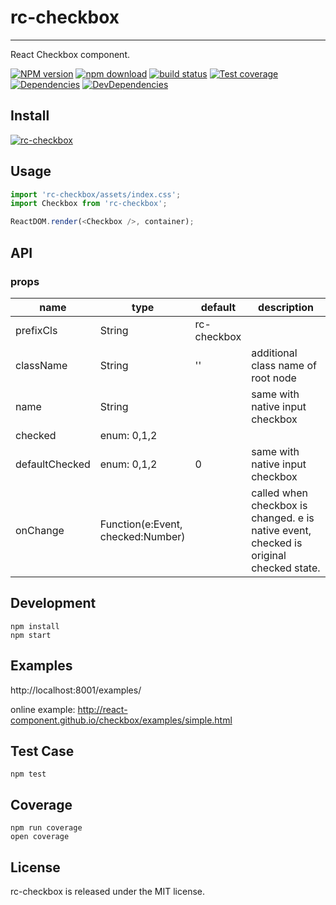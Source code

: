 # rc-checkbox
---

React Checkbox component.

[![NPM version][npm-image]][npm-url]
[![npm download][download-image]][download-url]
[![build status][travis-image]][travis-url]
[![Test coverage][codecov-image]][codecov-url]
[![Dependencies](https://img.shields.io/david/react-component/checkbox.svg?style=flat-square)](https://david-dm.org/react-component/checkbox)
[![DevDependencies](https://img.shields.io/david/dev/react-component/checkbox.svg?style=flat-square)](https://david-dm.org/react-component/checkbox?type=dev)

[npm-image]: http://img.shields.io/npm/v/rc-checkbox.svg?style=flat-square
[npm-url]: http://npmjs.org/package/rc-checkbox
[travis-image]: https://img.shields.io/travis/react-component/checkbox.svg?style=flat-square
[travis-url]: https://travis-ci.org/react-component/checkbox
[codecov-image]: https://img.shields.io/codecov/react-component/checkbox.svg?style=flat-square
[codecov-url]: https://codecov.io/gh/react-component/checkbox
[download-image]: https://img.shields.io/npm/dm/rc-checkbox.svg?style=flat-square
[download-url]: https://npmjs.org/package/rc-checkbox

## Install

[![rc-checkbox](https://nodei.co/npm/rc-checkbox.png)](https://npmjs.org/package/rc-checkbox)

## Usage

```js
import 'rc-checkbox/assets/index.css';
import Checkbox from 'rc-checkbox';

ReactDOM.render(<Checkbox />, container);
```

## API

### props

<table class="table table-bordered table-striped">
    <thead>
    <tr>
        <th style="width: 100px;">name</th>
        <th style="width: 50px;">type</th>
        <th style="width: 50px;">default</th>
        <th>description</th>
    </tr>
    </thead>
    <tbody>
        <tr>
          <td>prefixCls</td>
          <td>String</td>
          <td>rc-checkbox</td>
          <td></td>
        </tr>
        <tr>
          <td>className</td>
          <td>String</td>
          <td>''</td>
          <td>additional class name of root node</td>
        </tr>
         <tr>
          <td>name</td>
          <td>String</td>
          <td></td>
          <td>same with native input checkbox</td>
        </tr>
        <tr>
          <td>checked</td>
          <td>enum: 0,1,2</td>
          <td></td>
          <td></td>
        </tr>
        <tr>
          <td>defaultChecked</td>
          <td>enum: 0,1,2</td>
          <td>0</td>
          <td>same with native input checkbox</td>
        <tr>
          <td>onChange</td>
          <td>Function(e:Event, checked:Number)</td>
          <td></td>
          <td>called when checkbox is changed. e is native event, checked is original checked state.</td>
        </tr>
    </tbody>
</table>

## Development

```
npm install
npm start
```

## Examples

http://localhost:8001/examples/

online example: http://react-component.github.io/checkbox/examples/simple.html

## Test Case

```
npm test
```

## Coverage

```
npm run coverage
open coverage
```

## License

rc-checkbox is released under the MIT license.
